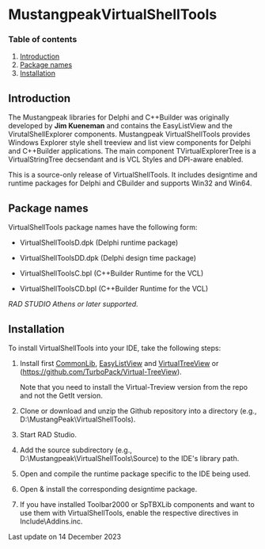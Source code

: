 MustangpeakVirtualShellTools
============================

### Table of contents
1.  [Introduction](#Introduction)
2.  [Package names](#Package-names)
3.  [Installation](#Installation)

## Introduction

The Mustangpeak libraries for Delphi and C++Builder was originally developed by **Jim 
Kueneman** and contains the EasyListView and the VirutalShellExplorer components.
Mustangpeak VirtualShellTools provides Windows Explorer style shell treeview and list
view components for Delphi and C++Builder applications.
The main component TVirtualExplorerTree is a VirtualStringTree decsendant and is
VCL Styles and DPI-aware enabled.

This is a source-only release of VirtualShellTools. It includes designtime and runtime
packages for Delphi and CBuilder and supports Win32 and Win64.

## Package names

VirtualShellTools package names have the following form:

- VirtualShellToolsD.dpk        (Delphi runtime package)
- VirtualShellToolsDD.dpk       (Delphi design time package)

- VirtualShellToolsC.bpl        (C++Builder Runtime for the VCL)
- VirtualShellToolsCD.bpl       (C++Builder Runtime for the VCL)

*RAD STUDIO Athens or later supported.*

## Installation

To install VirtualShellTools into your IDE, take the following steps:

  1. Install first [CommonLib](https://github.com/MustangPeak/CommonLib),
     [EasyListView](https://github.com/MustangPeak/EasyListView) and
     [VirtualTreeView](https://github.com/JAM-Software/Virtual-TreeView) or
     (https://github.com/TurboPack/Virtual-TreeView).
    
     Note that you need to install the Virtual-Treview version from the repo and not
     the GetIt version.

  2. Clone or download and unzip the Github repository into a directory
     (e.g., D:\MustangPeak\VirtualShellTools). 

  3. Start RAD Studio.

  4. Add the source subdirectory (e.g., D:\Mustangpeak\VirtualShellTools\Source) to the
     IDE's library path.

  5. Open and compile the runtime package specific to the IDE being used.   

  6. Open & install the corresponding designtime package.

  7. If you have installed Toolbar2000 or SpTBXLib components and want to use them
     with VirtualShellTools, enable the respective directives in Include\Addins.inc.

Last update on 14 December 2023